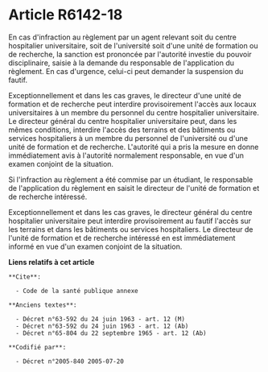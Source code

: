 # Article R6142-18

En cas d'infraction au règlement par un agent relevant soit du centre hospitalier universitaire, soit de l'université soit
d'une unité de formation ou de recherche, la sanction est prononcée par l'autorité investie du pouvoir disciplinaire, saisie
à la demande du responsable de l'application du règlement. En cas d'urgence, celui-ci peut demander la suspension du fautif.

Exceptionnellement et dans les cas graves, le directeur d'une unité de formation et de recherche peut interdire
provisoirement l'accès aux locaux universitaires à un membre du personnel du centre hospitalier universitaire. Le directeur
général du centre hospitalier universitaire peut, dans les mêmes conditions, interdire l'accès des terrains et des bâtiments
ou services hospitaliers à un membre du personnel de l'université ou d'une unité de formation et de recherche. L'autorité qui
a pris la mesure en donne immédiatement avis à l'autorité normalement responsable, en vue d'un examen conjoint de la
situation.

Si l'infraction au règlement a été commise par un étudiant, le responsable de l'application du règlement en saisit le
directeur de l'unité de formation et de recherche intéressé.

Exceptionnellement et dans les cas graves, le directeur général du centre hospitalier universitaire peut interdire
provisoirement au fautif l'accès sur les terrains et dans les bâtiments ou services hospitaliers. Le directeur de l'unité de
formation et de recherche intéressé en est immédiatement informé en vue d'un examen conjoint de la situation.

**Liens relatifs à cet article**

	**Cite**:

	  - Code de la santé publique annexe

	**Anciens textes**:

	  - Décret n°63-592 du 24 juin 1963 - art. 12 (M)
	  - Décret n°63-592 du 24 juin 1963 - art. 12 (Ab)
	  - Décret n°65-804 du 22 septembre 1965 - art. 12 (Ab)

	**Codifié par**:

	  - Décret n°2005-840 2005-07-20
